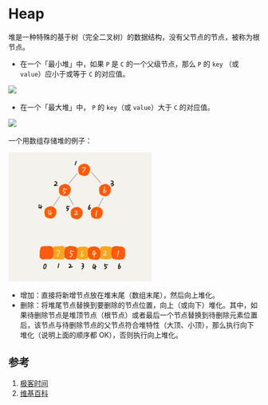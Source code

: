 # Heap

堆是一种特殊的基于树（完全二叉树）的数据结构，没有父节点的节点，被称为根节点。

* 在一个「最小堆」中，如果 `P` 是 `C` 的一个父级节点，那么 `P` 的 `key` （或 `value`）应小于或等于 `C` 的对应值。

![](https://camo.githubusercontent.com/16e4220b69a866f97cc20d934c4b16fe5b9147de/68747470733a2f2f75706c6f61642e77696b696d656469612e6f72672f77696b6970656469612f636f6d6d6f6e732f362f36392f4d696e2d686561702e706e67)

* 在一个「最大堆」中， `P` 的 `key`（或 `value`）大于 `C` 的对应值。

![](https://camo.githubusercontent.com/cf3c66d0d2ed67af70a8bc500fc215526d266a0d/68747470733a2f2f75706c6f61642e77696b696d656469612e6f72672f77696b6970656469612f636f6d6d6f6e732f332f33382f4d61782d486561702e737667)

一个用数组存储堆的例子：

![](2018-12-18-21-02-04.png)

* 增加：直接将新增节点放在堆末尾（数组末尾），然后向上堆化。
* 删除：将堆尾节点替换到要删除的节点位置，向上（或向下）堆化。其中，如果待删除节点是堆顶节点（根节点）或者最后一个节点替换到待删除元素位置后，该节点与待删除节点的父节点符合堆特性（大顶、小顶），那么执行向下堆化（说明上面的顺序都 OK），否则执行向上堆化。

## 参考

1. [极客时间](https://time.geekbang.org/column/article/69913)
2. [维基百科](https://en.wikipedia.org/wiki/Heap_(data_structure))